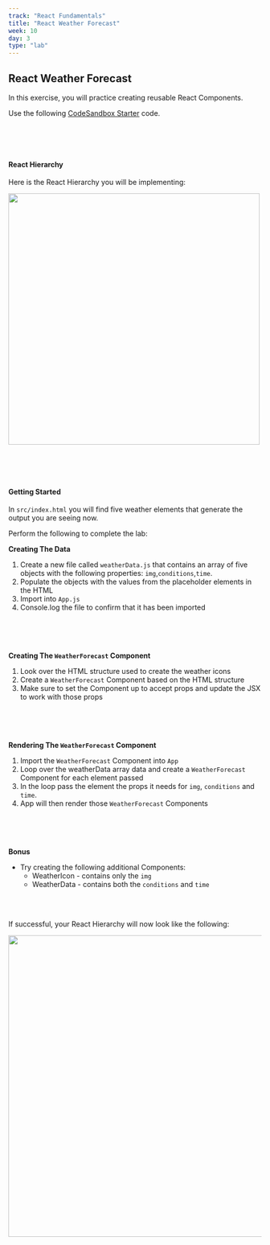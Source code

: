 ```yaml
---
track: "React Fundamentals"
title: "React Weather Forecast"
week: 10
day: 3
type: "lab"
---
```


## React Weather Forecast

In this exercise, you will practice creating reusable React Components.

Use the following [CodeSandbox Starter](https://codesandbox.io/s/adoring-goodall-mhive) code.

<br>
<br>
<br>

#### React Hierarchy

Here is the React Hierarchy you will be implementing:

<img src="https://i.imgur.com/7YlFsU7.png" width=500/><br>

<br>
<br>
<br>

#### Getting Started

In `src/index.html` you will find five weather elements that generate the output you are seeing now.

Perform the following to complete the lab:

**Creating The Data**

1. Create a new file called `weatherData.js` that contains an array of five objects with the following properties: `img`,`conditions`,`time`.
1. Populate the objects with the values from the placeholder elements in the HTML
1. Import into `App.js`
1. Console.log the file to confirm that it has been imported

<br>
<br>
<br>

**Creating The `WeatherForecast` Component**

1. Look over the HTML structure used to create the weather icons
1. Create a `WeatherForecast` Component based on the HTML structure
1. Make sure to set the Component up to accept props and update the JSX to work with those props

<br>
<br>
<br>

**Rendering The `WeatherForecast` Component**

1. Import the `WeatherForecast` Component into `App`
1. Loop over the weatherData array data and create a `WeatherForecast` Component for each element passed
1. In the loop pass the element the props it needs for `img`, `conditions` and `time`.
1. App will then render those `WeatherForecast` Components

<br>
<br>
<br>


**Bonus**

- Try creating the following additional Components:
  - WeatherIcon - contains only the `img`
  - WeatherData - contains both the `conditions` and `time`

<br>
<br>

If successful, your React Hierarchy will now look like the following:

<img src="https://i.imgur.com/ffkXBPi.png" width=600/>


